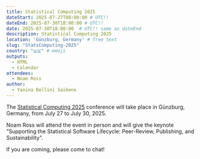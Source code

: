 ```yaml
---
title: Statistical Computing 2025
dateStart: 2025-07-27T08:00:00 # UTC!!
dateEnd: 2025-07-30T18:00:00 # UTC!!
date: 2025-07-30T18:00:00  # UTC!! same as dateEnd
description: Statistical Computing 2025
location: 'Günzburg, Germany' # free text
slug: "StatsComputing-2025"
country: "🇩🇪" # emoji
outputs:
  - HTML
  - Calendar
attendees:
  - Noam Ross
author:
  - Yanina Bellini Saibene
---
```


The [Statistical Computing 2025](https://sysbio.uni-ulm.de/ocs/index.php/statcomp/statcomp2025) conference will take place in Günzburg, Germany, from July 27 to July 30, 2025.

Noam Ross will attend the event in person and will give the keynote "Supporting the Statistical Software Lifecycle: Peer-Review, Publishing, and Sustainability".

If you are coming, please come to chat!
